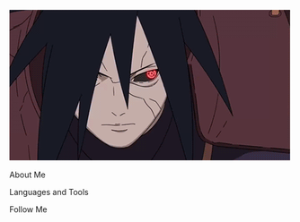 ![Header](https://github.com/Aidosik23/Aidosik23/blob/main/assets/YHjl.gif)

About Me

Languages and Tools

Follow Me